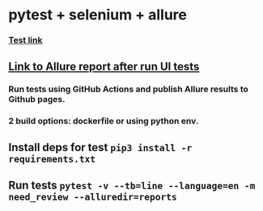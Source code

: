 # pytest + selenium + allure

### [Test link](http://selenium1py.pythonanywhere.com/)

## [Link to Allure report after run UI tests](https://vgoroshenko.github.io/auto_py_final/)



### Run tests using GitHub Actions and publish Allure results to Github pages. 

### 2 build options: dockerfile or using python env.

## Install deps for test `pip3 install -r requirements.txt`

## Run tests  `pytest -v --tb=line --language=en -m need_review --alluredir=reports`

